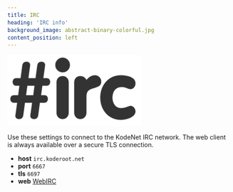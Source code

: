 ```yaml
---
title: IRC
heading: 'IRC info'
background_image: abstract-binary-colorful.jpg
content_position: left
---
```


![](irc_logo.png) 

Use these settings to connect to the KodeNet IRC network. The web client is always available over a secure TLS connection.

+ **host** `irc.koderoot.net`
+ **port** `6667`
+ **tls** `6697`
+ **web** [WebIRC](https://webirc.kode.im)
